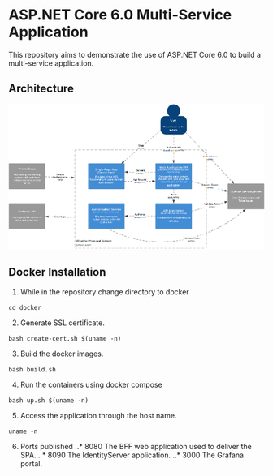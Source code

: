 # ASP.NET Core 6.0 Multi-Service Application
This repository aims to demonstrate the use of ASP.NET Core 6.0 to build a multi-service  application.

## Architecture

![system overview](./assets/container.png)

## Docker Installation

1. While in the repository change directory to docker
```
cd docker
```

2. Generate SSL certificate.
```
bash create-cert.sh $(uname -n)
```

3. Build the docker images.
```
bash build.sh
```

4. Run the containers using docker compose
```
bash up.sh $(uname -n)
```

5. Access the application through the host name.
```
uname -n
```

6. Ports published
..* 8080 The BFF web application used to deliver the SPA.
..* 8090 The IdentityServer application.
..* 3000 The Grafana portal.
